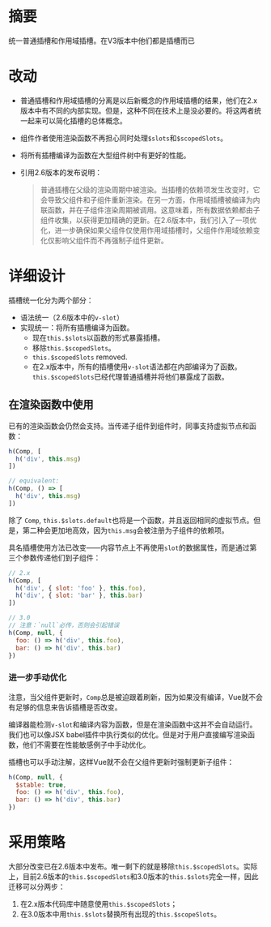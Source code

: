 # 摘要

统一普通插槽和作用域插槽。在V3版本中他们都是插槽而已

# 改动

- 普通插槽和作用域插槽的分离是以后新概念的作用域插槽的结果，他们在2.x版本中有不同的内部实现。但是，这种不同在技术上是没必要的。将这两者统一起来可以简化插槽的总体概念。

- 组件作者使用渲染函数不再担心同时处理`$slots`和`$scopedSlots`。

- 将所有插槽编译为函数在大型组件树中有更好的性能。

- 引用2.6版本的发布说明：

  > 普通插槽在父级的渲染周期中被渲染。当插槽的依赖项发生改变时，它会导致父组件和子组件重新渲染。在另一方面，作用域插槽被编译为内联函数，并在子组件渲染周期被调用。这意味着，所有数据依赖都由子组件收集，以获得更加精确的更新。在2.6版本中，我们引入了一项优化，进一步确保如果父组件仅使用作用域插槽时，父组件作用域依赖变化仅影响父组件而不再强制子组件更新。

# 详细设计

插槽统一化分为两个部分：

- 语法统一（2.6版本中的`v-slot`）
- 实现统一：将所有插槽编译为函数。
  - 现在`this.$slots`以函数的形式暴露插槽。
  - 移除`this.$scopedSlots`。
  - `this.$scopedSlots` removed.
  - 在2.x版本中，所有的插槽使用`v-slot`语法都在内部编译为了函数。`this.$scopedSlots`已经代理普通插槽并将他们暴露成了函数。

## 在渲染函数中使用

已有的渲染函数会仍然会支持。当传递子组件到组件时，同事支持虚拟节点和函数：

``` js
h(Comp, [
  h('div', this.msg)
])

// equivalent:
h(Comp, () => [
  h('div', this.msg)
])
```

除了 `Comp`, `this.$slots.default`也将是一个函数，并且返回相同的虚拟节点。但是，第二种会更加地高效，因为`this.msg`会被注册为子组件的依赖项。

具名插槽使用方法已改变——内容节点上不再使用`slot`的数据属性，而是通过第三个参数传递他们到子组件：

``` js
// 2.x
h(Comp, [
  h('div', { slot: 'foo' }, this.foo),
  h('div', { slot: 'bar' }, this.bar)
])

// 3.0
// 注意：`null`必传，否则会引起错误
h(Comp, null, {
  foo: () => h('div', this.foo),
  bar: () => h('div', this.bar)
})
```

### 进一步手动优化

注意，当父组件更新时，`Comp`总是被迫跟着刷新，因为如果没有编译，Vue就不会有足够的信息来告诉插槽是否改变。

编译器能检测`v-slot`和编译内容为函数，但是在渲染函数中这并不会自动运行。我们也可以像JSX babel插件中执行类似的优化。但是对于用户直接编写渲染函数，他们不需要在性能敏感例子中手动优化。

插槽也可以手动注解，这样Vue就不会在父组件更新时强制更新子组件：

``` js
h(Comp, null, {
  $stable: true,
  foo: () => h('div', this.foo),
  bar: () => h('div', this.bar)
})
```

# 采用策略

大部分改变已在2.6版本中发布。唯一剩下的就是移除`this.$scopedSlots`。实际上，目前2.6版本的`this.$scopedSlots`和3.0版本的`this.$slots`完全一样，因此迁移可以分两步：

1. 在2.x版本代码库中随意使用`this.$scopedSlots`；
2. 在3.0版本中用`this.$slots`替换所有出现的`this.$scopeSlots`。